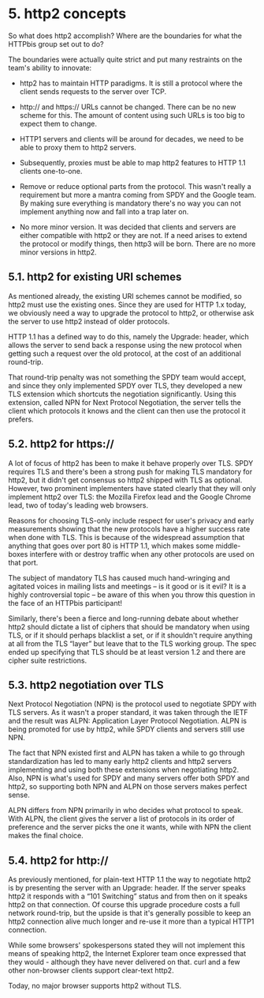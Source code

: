 # 5. http2 concepts

So what does http2 accomplish? Where are the boundaries for what the HTTPbis group set out to do?

The boundaries were actually quite strict and put many restraints on the team's ability to innovate:

- http2 has to maintain HTTP paradigms. It is still a protocol where the client sends requests to the server over TCP.

- http:// and https:// URLs cannot be changed. There can be no new scheme for this. The amount of content using such URLs is too big to expect them to change.

- HTTP1 servers and clients will be around for decades, we need to be able to proxy them to http2 servers.

- Subsequently, proxies must be able to map http2 features to HTTP 1.1 clients one-to-one.

- Remove or reduce optional parts from the protocol. This wasn't really a requirement but more a mantra coming from SPDY and the Google team. By making sure everything is mandatory there's no way you can not implement anything now and fall into a trap later on.

- No more minor version. It was decided that clients and servers are either compatible with http2 or they are not. If a need arises to extend the protocol or modify things, then http3 will be born. There are no more minor versions in http2.

## 5.1. http2 for existing URI schemes

As mentioned already, the existing URI schemes cannot be modified, so http2 must use the existing ones. Since they are used for HTTP 1.x today, we obviously need a way to upgrade the protocol to http2, or otherwise ask the server to use http2 instead of older protocols.

HTTP 1.1 has a defined way to do this, namely the Upgrade: header, which allows the server to send back a response using the new protocol when getting such a request over the old protocol, at the cost of an additional round-trip.

That round-trip penalty was not something the SPDY team would accept, and since they only implemented SPDY over TLS, they developed a new TLS extension which shortcuts the negotiation significantly. Using this extension, called NPN for Next Protocol Negotiation, the server tells the client which protocols it knows and the client can then use the protocol it prefers.

## 5.2. http2 for https://

A lot of focus of http2 has been to make it behave properly over TLS. SPDY requires TLS and there's been a strong push for making TLS mandatory for http2, but it didn't get consensus so http2 shipped with TLS as optional. However, two prominent implementers have stated clearly that they will only implement http2 over TLS: the Mozilla Firefox lead and the Google Chrome lead, two of today's leading web browsers.

Reasons for choosing TLS-only include respect for user's privacy and early measurements showing that the new protocols have a higher success rate when done with TLS. This is because of the widespread assumption that anything that goes over port 80 is HTTP 1.1, which makes some middle-boxes interfere with or destroy traffic when any other protocols are used on that port.

The subject of mandatory TLS has caused much hand-wringing and agitated
voices in mailing lists and meetings – is it good or is it evil? It is a highly
controversial topic – be aware of this when you throw this question in the face
of an HTTPbis participant!

Similarly, there's been a fierce and long-running debate about whether http2 should dictate a list of ciphers that should be mandatory when using TLS, or if it should perhaps blacklist a set, or if it shouldn't require anything at all from the TLS “layer” but leave that to the TLS working group. The spec ended up specifying that TLS should be at least version 1.2 and there are cipher suite restrictions.

## 5.3. http2 negotiation over TLS

Next Protocol Negotiation (NPN) is the protocol used to negotiate SPDY with TLS servers. As it wasn't a proper standard, it was taken through the IETF and the result was ALPN: Application Layer Protocol Negotiation. ALPN is being promoted for use by http2, while SPDY clients and servers still use NPN.

The fact that NPN existed first and ALPN has taken a while to go through standardization has led to many early http2 clients and http2 servers implementing and using both these extensions when negotiating http2. Also, NPN is what's used for SPDY and many servers offer both SPDY and http2, so supporting both NPN and ALPN on those servers makes perfect sense.

ALPN differs from NPN primarily in who decides what protocol to speak. With ALPN, the client gives the server a list of protocols in its order of preference and the server picks the one it wants, while with NPN the client makes the final choice.

## 5.4. http2 for http://

As previously mentioned, for plain-text HTTP 1.1 the way to negotiate
http2 is by presenting the server with an Upgrade: header. If the server speaks
http2 it responds with a “101 Switching” status and from then on it speaks
http2 on that connection. Of course this upgrade procedure
costs a full network round-trip, but the upside is that it's generally possible to 
keep an http2 connection alive much longer and re-use it more than a typical HTTP1
connection.

While some browsers' spokespersons stated they will not implement this means
of speaking http2, the Internet Explorer team once expressed that they would -
although they have never delivered on that. curl and a few other non-browser
clients support clear-text http2.

Today, no major browser supports http2 without TLS.
